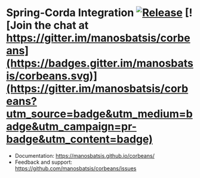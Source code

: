 # Spring-Corda Integration [![Release](https://jitpack.io/v/com.github.manosbatsis/corda-spring.svg)](https://jitpack.io/#com.github.manosbatsis/corda-spring) [![Join the chat at https://gitter.im/manosbatsis/corbeans](https://badges.gitter.im/manosbatsis/corbeans.svg)](https://gitter.im/manosbatsis/corbeans?utm_source=badge&utm_medium=badge&utm_campaign=pr-badge&utm_content=badge)


- Documentation: https://manosbatsis.github.io/corbeans/
- Feedback and support: https://github.com/manosbatsis/corbeans/issues